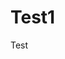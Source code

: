 <html>
<head>
  <title>HTML Reference</title>
</head>
 <body>
  <h1> Test1 </h1>
   <p> Test </p>
 </body>
</html>
